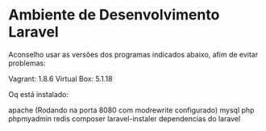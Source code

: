 # Ambiente de Desenvolvimento Laravel

Aconselho usar as versões dos programas indicados abaixo, afim de evitar problemas:

Vagrant: 1.8.6
Virtual Box: 5.1.18

Oq está instalado:

apache (Rodando na porta 8080 com modrewrite configurado)
mysql
php
phpmyadmin
redis
composer
laravel-instaler
dependencias do laravel